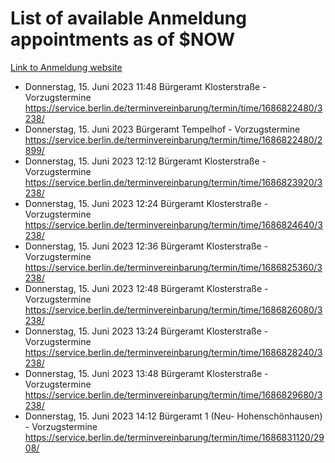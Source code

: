 # List of available Anmeldung appointments as of $NOW
[Link to Anmeldung website](https://service.berlin.de/terminvereinbarung/termin/tag.php?termin=1&anliegen[]=120686&dienstleisterlist=122210,122217,327316,122219,327312,122227,327314,122231,327346,122243,327348,122254,122252,329742,122260,329745,122262,329748,122271,327278,122273,327274,122277,327276,330436,122280,327294,122282,327290,122284,327292,122291,327270,122285,327266,122286,327264,122296,327268,150230,329760,122297,327286,122294,327284,122312,329763,122314,329775,122304,327330,122311,327334,122309,327332,317869,122281,327352,122279,329772,122283,122276,327324,122274,327326,122267,329766,122246,327318,122251,327320,122257,327322,122208,327298,122226,327300&herkunft=http%3A%2F%2Fservice.berlin.de%2Fdienstleistung%2F120686%2F)
- Donnerstag, 15. Juni 2023 11:48 Bürgeramt Klosterstraße - Vorzugstermine https://service.berlin.de/terminvereinbarung/termin/time/1686822480/3238/
- Donnerstag, 15. Juni 2023  Bürgeramt Tempelhof - Vorzugstermine https://service.berlin.de/terminvereinbarung/termin/time/1686822480/2899/
- Donnerstag, 15. Juni 2023 12:12 Bürgeramt Klosterstraße - Vorzugstermine https://service.berlin.de/terminvereinbarung/termin/time/1686823920/3238/
- Donnerstag, 15. Juni 2023 12:24 Bürgeramt Klosterstraße - Vorzugstermine https://service.berlin.de/terminvereinbarung/termin/time/1686824640/3238/
- Donnerstag, 15. Juni 2023 12:36 Bürgeramt Klosterstraße - Vorzugstermine https://service.berlin.de/terminvereinbarung/termin/time/1686825360/3238/
- Donnerstag, 15. Juni 2023 12:48 Bürgeramt Klosterstraße - Vorzugstermine https://service.berlin.de/terminvereinbarung/termin/time/1686826080/3238/
- Donnerstag, 15. Juni 2023 13:24 Bürgeramt Klosterstraße - Vorzugstermine https://service.berlin.de/terminvereinbarung/termin/time/1686828240/3238/
- Donnerstag, 15. Juni 2023 13:48 Bürgeramt Klosterstraße - Vorzugstermine https://service.berlin.de/terminvereinbarung/termin/time/1686829680/3238/
- Donnerstag, 15. Juni 2023 14:12 Bürgeramt 1 (Neu- Hohenschönhausen) - Vorzugstermine https://service.berlin.de/terminvereinbarung/termin/time/1686831120/2908/
